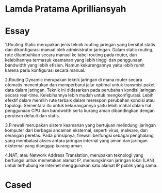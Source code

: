 # Lamda Pratama Aprilliansyah

# Essay
1.Routing Static merupakan jenis teknik routing jaringan yang bersifat statis dan dikonfigurasi manual oleh administrator jaringan. Dalam static routing, rute ditambahkan secara manual ke tabel routing pada router, dan kelebihannya termasuk keamanan yang lebih tinggi dan penggunaan bandwidth yang lebih efisien. Namun kekurangannya yaitu lebih rumit karena perlu konfigurasi secara manual.

2.Routing Dynamic merupakan teknik jaringan di mana router secara otomatis menentukan dan memperbarui jalur optimal untuk transmisi paket data dalam jaringan. Teknik ini didasarkan pada perubahan kondisi jaringan secara real-time. Kelebihannya lebih mudah untuk mengkonfigurasi. Lebih efektif dalam memilih rute terbaik dalam merespon perubahan kondisi atau topologi. Sementara itu untuk kekurangannya yaitu lebih mahal dalam hal penggunaan CPU dan bandwidth serta kurang aman dibandingkan dengan perutean default dan statis.

3.Firewall merupakan sistem keamanan yang bertujuan melindungi jaringan komputer dari berbagai ancaman eksternal, seperti virus, malware, dan serangan peretas. Pada prinsipnya, firewall berfungsi sebagai penghalang yang membatasi akses antara jaringan internal yang aman dan jaringan eksternal yang dianggap kurang aman.

4.NAT, atau Network Address Translation, merupakan teknologi yang berfungsi untuk memetakan alamat IP, memungkinkan jaringan lokal (LAN) untuk terhubung ke Internet menggunakan satu alamat IP publik yang sama.

# Cased
